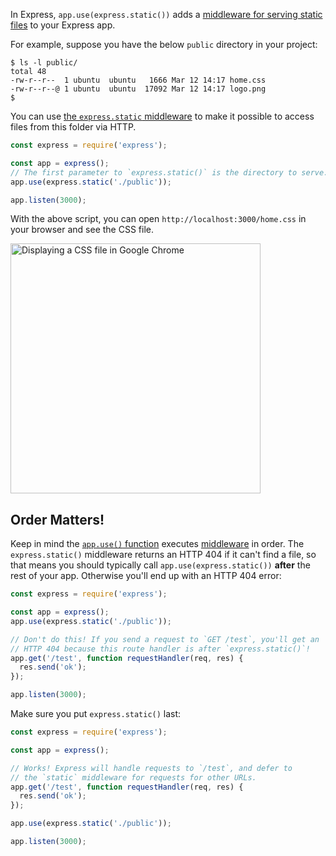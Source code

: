 In Express, `app.use(express.static())` adds a [middleware for serving static files](/tutorials/express/static)
to your Express app.

For example, suppose you have the below `public` directory in your project:

```
$ ls -l public/
total 48
-rw-r--r--  1 ubuntu  ubuntu   1666 Mar 12 14:17 home.css
-rw-r--r--@ 1 ubuntu  ubuntu  17092 Mar 12 14:17 logo.png
$ 
```

You can use [the `express.static` middleware](https://expressjs.com/en/starter/static-files.html) to make it possible to access files from this folder via HTTP.

```javascript
const express = require('express');

const app = express();
// The first parameter to `express.static()` is the directory to serve.
app.use(express.static('./public'));

app.listen(3000);
```

With the above script, you can open `http://localhost:3000/home.css` in your browser and see the CSS file.

<img src="https://codebarbarian-images.s3.amazonaws.com/static-example.png" class="inline-image" style="width: 400px" alt="Displaying a CSS file in Google Chrome">

Order Matters!
--------------

Keep in mind the [`app.use()` function](/tutorials/express/app-use) executes [middleware](/tutorials/express/middleware) in order.
The `express.static()` middleware returns an HTTP 404 if it can't find a file, so
that means you should typically call `app.use(express.static())` **after** the rest of your app. Otherwise you'll end
up with an HTTP 404 error:

```javascript
const express = require('express');

const app = express();
app.use(express.static('./public'));

// Don't do this! If you send a request to `GET /test`, you'll get an
// HTTP 404 because this route handler is after `express.static()`!
app.get('/test', function requestHandler(req, res) {
  res.send('ok');
});

app.listen(3000);
```

Make sure you put `express.static()` last:

```javascript
const express = require('express');

const app = express();

// Works! Express will handle requests to `/test`, and defer to
// the `static` middleware for requests for other URLs.
app.get('/test', function requestHandler(req, res) {
  res.send('ok');
});

app.use(express.static('./public'));

app.listen(3000);
```
